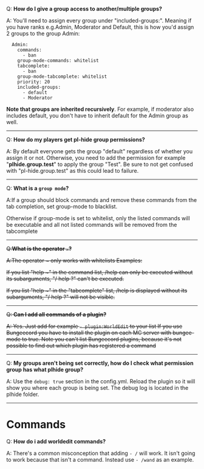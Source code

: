 Q: **How do I give a group access to another/multiple groups?**


A: You'll need to assign every group under "included-groups:". Meaning if you have ranks e.g.Admin, Moderator and Default, this is how you'd assign 2 groups to the group Admin:
```  
  Admin:
    commands:
      - ban
    group-mode-commands: whitelist
    tabcomplete:
      - ban
    group-mode-tabcomplete: whitelist
    priority: 20
    included-groups:
      - default
      - Moderator
```
**Note that groups are inherited recursively**. For example, if moderator also includes default, you don't have to inherit default for the Admin group as well.

***

Q: **How do my players get pl-hide group permissions?**


A: By default everyone gets the group "default" regardless of whether you assign it or not. Otherwise, you need to add the permission for example "**plhide.group.test**" to apply the group "Test". Be sure to not get confused with "pl-hide.group.test" as this could lead to failure.

***

Q: **What is a ```group mode```?**

A:If a group should block commands and remove these commands from the tab completion, set group-mode to blacklist.

Otherwise if group-mode is set to whitelist, only the listed commands will be executable and all not listed commands will be removed from the tabcomplete

***

~~Q:**What is the operator ```~```?**~~

~~A:The operator ~ only works with whitelists
Examples:~~

<del>If you list "help ~" in the command list, /help can only be executed without its subarguments, "/ help ?" can't be executed.

<del>If you list "help ~" in the "tabcomplete" list, /help is displayed without its subarguments, "/ help ?" will not be visible.</del>

***

~~Q: **Can I add all commands of a plugin?**~~

~~A: Yes. Just add for example ```- plugin:WorldEdit``` to your list
If you use Bungeecord you have to install the plugin on each MC server with bungee-mode to true.
Note you can't list Bungeecord plugins, because it's not possible to find out which plugin has registered a command~~

***

Q: **My groups aren't being set correctly, how do I check what permission group has what plhide group?**

A: Use the ```debug: true``` section in the config.yml. Reload the plugin so it will show you where each group is being set. The debug log is located in the plhide folder.

***

# Commands
Q: **How do i add worldedit commands?**

A: There's a common misconception that adding ```- /``` will work. It isn't going to work because that isn't a command. Instead use ```- /wand``` as an example.
